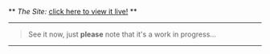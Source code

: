**
	*The Site:* [click here to view it live!](http://resume.grantstampfli.com)
**


---
> See it now, just **please** note that it's a work in progress...

---